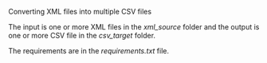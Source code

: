 Converting XML files into multiple CSV files

The input is one or more XML files in the *xml_source* folder and the output is one or more CSV file in the *csv_target* folder.

The requirements are in the *requirements.txt* file.

